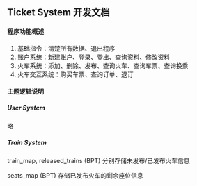 ## Ticket System 开发文档

#### 程序功能概述

1. 基础指令：清楚所有数据、退出程序
2. 账户系统：新建账户、登录、登出、查询资料、修改资料
3. 火车系统：添加、删除、发布、查询火车、查询车票、查询换乘
4. 火车交互系统：购买车票、查询订单、退订

#### 主题逻辑说明

##### User System

略

##### Train System

train_map, released_trains (BPT) 分别存储未发布/已发布火车信息

seats_map (BPT) 存储已发布火车的剩余座位信息